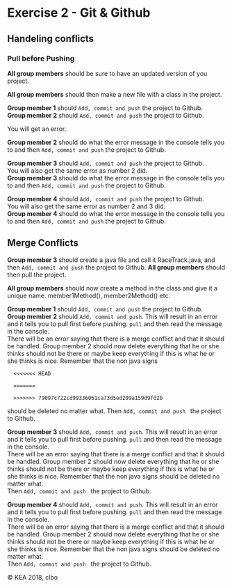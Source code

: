 # Exercise 2 - Git &amp; Github

## Handeling conflicts

### Pull before Pushing

**All group members** should be sure to have an updated version of you project.    

**All group members** should then make a new file with a class in the project.    

**Group member 1** should ```` Add, commit and push ```` the project to Github.    
**Group member 2** should ```` Add, commit and push ```` the project to Github.    

You will get an error.    

**Group member 2** should do what the error message in the console tells you to and then ```` Add, commit and push ```` the project to Github.     

**Group member 3** should ```` Add, commit and push ```` the project to Github.    
You will also get the same error as number 2 did.    
**Group member 3** should do what the error message in the console tells you to and then ```` Add, commit and push ```` the project to Github.    

**Group member 4** should ```` Add, commit and push ```` the project to Github.    
You will also get the same error as number 2 and 3 did.    
**Group member 4** should do what the error message in the console tells you to and then ```` Add, commit and push ```` the project to Github.

## Merge Conflicts
**Group member 3** should create a java file and call it RaceTrack.java, and then  ```` Add, commit and push ```` the project to Github.
**All group members** should then pull the project.    

**All group members** should now create a method in the class and give it a unique name. member1Method(), member2Method() etc.    

**Group member 1** should ```` Add, commit and push ```` the project to Github.    
**Group member 2** should ```` Add, commit and push ````. This will result in an error and it tells you to pull first before pushing. ````pull```` and then read the message in the console.    
There will be an error saying that there is a merge conflict and that it should be handled.
Group member 2 should now delete everything that he or she thinks should not be there or maybe keep everything if this is what he or she thinks is nice.  Remember that the non java signs

````     
  <<<<<<< HEAD
  
  =======
  
  >>>>>>> 79097c722cd99336061ca73d5ed209a159d9fd2b
````    
should be deleted no matter what. 
Then ````Add, commit and push ```` the project to Github.      

**Group member 3** should ```` Add, commit and push ````. This will result in an error and it tells you to pull first before pushing. ````pull```` and then read the message in the console.    
There will be an error saying that there is a merge conflict and that it should be handled.
Group member 2 should now delete everything that he or she thinks should not be there or maybe keep everything if this is what he or she thinks is nice.  Remember that the non java signs should be deleted no matter what.    
Then ````Add, commit and push ```` the project to Github.  

**Group member 4** should ```` Add, commit and push ````. This will result in an error and it tells you to pull first before pushing. ````pull```` and then read the message in the console.    
There will be an error saying that there is a merge conflict and that it should be handled.
Group member 2 should now delete everything that he or she thinks should not be there or maybe keep everything if this is what he or she thinks is nice.  Remember that the non java signs should be deleted no matter what.    
Then ````Add, commit and push ```` the project to Github.  

<!--
## Merge Conflicts
**All group members** should be sure to have an updated version of you project.    

**All group members** should now create an empty constructor in the RaceTrack.java file. In the constructor body all write a ````System.out.printline()```` printing out "hello from member1", "hello from member2" etc.    

**Group member 4** should ````Add, commit and push ````    
**Group member 3** should ````pull````    

There will be an error saying that there is a merge conflict and that it should be handled.    
**Group member 3** should now delete everything that he or she thinks should not be there or maybe keep everything if this is what he or she thinks is nice.  Remember that the non java signs


````     
  <<<<<<< HEAD
  
  =======
  
  >>>>>>> 79097c722cd99336061ca73d5ed209a159d9fd2b
````    
should be deleted no matter what. 
Then ````Add, commit and push ````.    

**Group member 2** should ````pull````    
Fix the conflict and ````Add, commit and push ````.    

**Group member 1** should ````pull````    
Fix the conflict and ````Add, commit and push ````. 

-->


© KEA 2018, clbo



